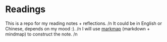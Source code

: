 # Readings
This is a repo for my reading notes + reflections. /n
It could be in English or Chinese, depends on my mood :). /n
I will use [markmap](https://markmap.js.org/) (markdown + mindmap) to construct the note. /n
